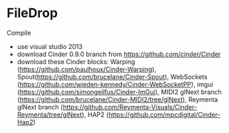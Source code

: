 FileDrop
===============


Compile
- use visual studio 2013
- download Cinder 0.9.0 branch from https://github.com/cinder/Cinder
- download these Cinder blocks:  Warping (https://github.com/paulhoux/Cinder-Warping), Spout(https://github.com/brucelane/Cinder-Spout), WebSockets (https://github.com/wieden-kennedy/Cinder-WebSocketPP), imgui (https://github.com/simongeilfus/Cinder-ImGui), MIDI2 glNext branch (https://github.com/brucelane/Cinder-MIDI2/tree/glNext), Reymenta glNext branch (https://github.com/Reymenta-Visuals/Cinder-Reymenta/tree/glNext), HAP2 (https://github.com/mpcdigital/Cinder-Hap2)

